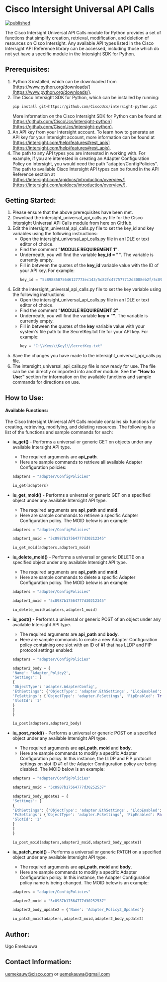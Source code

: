 # Cisco Intersight Universal API Calls

[![published](https://static.production.devnetcloud.com/codeexchange/assets/images/devnet-published.svg)](https://developer.cisco.com/codeexchange/github/repo/ugo-emekauwa/intersight-universal-api-calls)

The Cisco Intersight Universal API Calls module for Python provides a set of functions that simplify creation, retrieval, modification, and deletion of resources on Cisco Intersight. Any available API types listed in the Cisco Intersight API Reference library can be accessed, including those which do not yet have a specific module in the Intersight SDK for Python.

## Prerequisites:
1. Python 3 installed, which can be downloaded from [https://www.python.org/downloads/](https://www.python.org/downloads/).
2. The Cisco Intersight SDK for Python, which can be installed by running:
   ```py
   pip install git+https://github.com/CiscoUcs/intersight-python.git
   ```
   More information on the Cisco Intersight SDK for Python can be found at [https://github.com/CiscoUcs/intersight-python](https://github.com/CiscoUcs/intersight-python).
3. An API key from your Intersight account. To learn how to generate an API key for your Intersight account, more information can be found at [https://intersight.com/help/features#rest_apis](https://intersight.com/help/features#rest_apis).
4. The path to any API types you are interested in working with. For example, if you are interested in creating an Adapter Configuration Policy on Intersight, you would need the path "adapter/ConfigPolicies". The path to available Cisco Intersight API types can be found in the API Reference section at [https://intersight.com/apidocs/introduction/overview/](https://intersight.com/apidocs/introduction/overview/).

## Getting Started:

1. Please ensure that the above prerequisites have been met.
2. Download the intersight_universal_api_calls.py file for the Cisco Intersight Universal API Calls module from here on GitHub.
3. Edit the intersight_universal_api_calls.py file to set the key_id and key variables using the following instructions:
   - Open the intersight_universal_api_calls.py file in an IDLE or text editor of choice.
   - Find the comment **"MODULE REQUIREMENT 1"**.
   - Underneath, you will find the variable **key_id = ""**. The variable is currently empty.
   - Fill in between the quotes of the **key_id** variable value with the ID of your API key. For example: 
     ```py
     key_id = "5c89885075646127773ec143/5c82fc477577712d3088eb2f/5c8987b17577712d302eaaff"
     ```
4. Edit the intersight_universal_api_calls.py file to set the key variable using the following instructions:
   - Open the intersight_universal_api_calls.py file in an IDLE or text editor of choice.
   - Find the comment **"MODULE REQUIREMENT 2"**.
   - Underneath, you will find the variable **key = ""**. The variable is currently empty.
   - Fill in between the quotes of the **key** variable value with your system's file path to the SecretKey.txt file for your API key. For example: 
     ```py
     key = "C:\\Keys\\Key1\\SecretKey.txt"
     ```
5. Save the changes you have made to the intersight_universal_api_calls.py file.
6. The intersight_universal_api_calls.py file is now ready for use. The file can be ran directly or imported into another module. See the **"How to Use:"** section for information on the available functions and sample commands for directions on use.

## How to Use:
#### Available Functions:
The Cisco Intersight Universal API Calls module contains six functions for creating, retrieving, modifying, and deleting resources. The following is a list of the functions and sample commands for each:

- **iu_get()** - Performs a universal or generic GET on objects under any available Intersight API type.
   - The required arguments are **api_path**.
   - Here are sample commands to retrieve all available Adapter Configuration policies:
   
   ```py
   adapters = "adapter/ConfigPolicies"
   
   iu_get(adapters)
   ```
   
- **iu_get_moid()** - Performs a universal or generic GET on a specified object under any available Intersight API type.
   - The required arguments are **api_path** and **moid**.
   - Here are sample commands to retrieve a specific Adapter Configuration policy. The MOID below is an example:
   
   ```py
   adapters = "adapter/ConfigPolicies"
   
   adapter1_moid = "5c8987b17564777d30212345"
   
   iu_get_moid(adapters,adapter1_moid)
   ```

- **iu_delete_moid()** - Performs a universal or generic DELETE on a specified object under any available Intersight API type.
   - The required arguments are **api_path** and **moid**.
   - Here are sample commands to delete a specific Adapter Configuration policy. The MOID below is an example:
   
   ```py
   adapters = "adapter/ConfigPolicies"
   
   adapter1_moid = "5c8987b17564777d30212345"
   
   iu_delete_moid(adapters,adapter1_moid)
   ```

- **iu_post()** - Performs a universal or generic POST of an object under any available Intersight API type.
   - The required arguments are **api_path** and **body**.
   - Here are sample commands to create a new Adapter Configuration policy containing one slot with an ID of #1 that has LLDP and FIP protocol settings enabled:
   
   ```py
   adapters = "adapter/ConfigPolicies"
   
   adapter2_body = {
   'Name': 'Adapter_Policy2', 
   'Settings': [
   {
   'ObjectType': 'adapter.AdapterConfig', 
   'EthSettings': {'ObjectType': 'adapter.EthSettings', 'LldpEnabled': True}, 
   'FcSettings': {'ObjectType': 'adapter.FcSettings', 'FipEnabled': True}, 
   'SlotId': '1'
   }
   ]
   }
   
   iu_post(adapters,adapter2_body)
   ```

- **iu_post_moid()** - Performs a universal or generic POST on a specified object under any available Intersight API type.
   - The required arguments are **api_path**, **moid** and **body**.
   - Here are sample commands to modify a specific Adapter Configuration policy. In this instance, the LLDP and FIP protocol settings on slot ID #1 of the Adapter Configuration policy are being disabled. The MOID below is an example:
   
   ```py
   adapters = "adapter/ConfigPolicies"
   
   adapter2_moid = "5c8987b17564777d30252537"
   
   adapter2_body_update1 = {
   'Settings': [
   {
   'EthSettings': {'ObjectType': 'adapter.EthSettings', 'LldpEnabled': False},
   'FcSettings': {'ObjectType': 'adapter.FcSettings', 'FipEnabled': False}, 
   'SlotId': '1'
   }
   ]
   }
   
   iu_post_moid(adapters,adapter2_moid,adapter2_body_update1)
   ```

- **iu_patch_moid()** - Performs a universal or generic PATCH on a specified object under any available Intersight API type.
   - The required arguments are **api_path**, **moid** and **body**.
   - Here are sample commands to modify a specific Adapter Configuration policy. In this instance, the Adapter Configuration policy name is being changed. The MOID below is an example:
   
   ```py
   adapters = "adapter/ConfigPolicies"
   
   adapter2_moid = "5c8987b17564777d30252537"
   
   adapter2_body_update2 = {'Name': 'Adapter_Policy2_Updated'}
   
   iu_patch_moid(adapters,adapter2_moid,adapter2_body_update2)
   ```

## Author:
Ugo Emekauwa

## Contact Information:
uemekauw@cisco.com or uemekauwa@gmail.com
